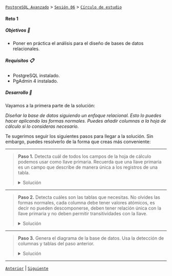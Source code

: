 [`PostgreSQL Avanzado`](../../../README.md) > [`Sesión 06`](../../README.md) > [`Círculo de estudio`](../README.md)

#### Reto 1

##### Objetivos 🎯

- Poner en práctica el análisis para el diseño de bases de datos relacionales.


##### Requisitos 📋

- PostgreSQL instalado.
- PgAdmin 4 instalado.

##### Desarrollo 🚀

Vayamos a la primera parte de la solución: 

*Diseñar la base de datos siguiendo un enfoque relacional. Esto lo puedes hacer aplicando las formas normales. Puedes añadir columnas a la hoja de cálculo si lo consideras necesario.*

Te sugerimos seguir los siguientes pasos para llegar a la solución. Sin embargo, puedes resolverlo de la forma que creas más conveniente:

---
> **Paso 1.** Detecta cuál de todos los campos de la hoja de cálculo podemos usar como llave primaria. Recuerda que una llave primaria es un campo que describe de manera única a los registros de una tabla. 
>
> <details><summary>Solución</summary>
>
> El campo que puede servir como llave primaria es la matrícula. No olvides validar que no se repita ninguna matrícula, de lo contrario no lo podremos usar como llave primaria.
> </details>
---
> **Paso 2.** Detecta cuáles son las tablas que necesitas. No olvides las formas normales, cada columna debe tener valores atómicos, es decir no pueden descomponerse, deben tener relación única con la llave primaria y no deben permitir transitividades con la llave.
>
> <details><summary>Solución</summary>
>
> Vamos analizando punto por punto...
>
> - El campo `Nombre completo` no es atómico, por lo que, debemos separarlo en `Nombre` y `Apellido` por ejemplo.
> - Los exámenes por sí mismos no tienen nada que ver con las tareas y deben relacionarse únicamente con la llave primaria (la matrícula).
> - Los promedios de exámenes, de tareas y final son campos cálculados por lo que no necesitamos almacenarlos, ya que podemos usar **SQL** para calcularlos.
>
> Con esto obtenemos las siguientes tablas:
>
> - Alumnos
> - Exámenes
> - Tareas
> 
> Modificaremos la hoja de cálculo para que tengamos el desglose de datos listo para la carga. Esto igual te permitirá detectar cómo crear las tablas con **SQL**. Necesitaremos añadir algunos campos, como el número de tarea/examen y separar los nombres.
>
> Si no tienes experiencia usando hojas de cálculo, se te pueda complicar separar el nombre... Así que aquí entra tu rol de investigación... Preguntémosle a **ChatGPT** :wink: : 
>
> ![img](../../imagenes/img02.png)
>
> Con esa ayuda de **ChatGPT** y el resto de reestructuración terminamos con la siguiente versión del archivo original: [`Calificaciones_Modificado.xlsx`](../../archivos/Calificaciones_Modificado.xlsx)
>
> En ese archivo encontrarás las pestañas de cada tabla construida y detectada:
>
> ![img](../../imagenes/img03.png)
>
> Revísalas y pregunta si tienes alguna duda.
> </details>
---
> **Paso 3.** Genera el diagrama de la base de datos. Usa la detección de columnas y tablas del paso anterior. 
> 
> <details><summary>Solución</summary>
> 
> Un posible diagrama se muestra a continuación:
>
> ![img](../../imagenes/img04.png)
>
> [Modelado final](../../archivos/Modelado)
> </details>
---

[`Anterior`](../README.md) | [`Siguiente`](../reto02/README.md)
